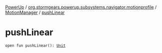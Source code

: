 [PowerUp](../../index.md) / [org.stormgears.powerup.subsystems.navigator.motionprofile](../index.md) / [MotionManager](index.md) / [pushLinear](./push-linear.md)

# pushLinear

`open fun pushLinear(): `[`Unit`](https://kotlinlang.org/api/latest/jvm/stdlib/kotlin/-unit/index.html)